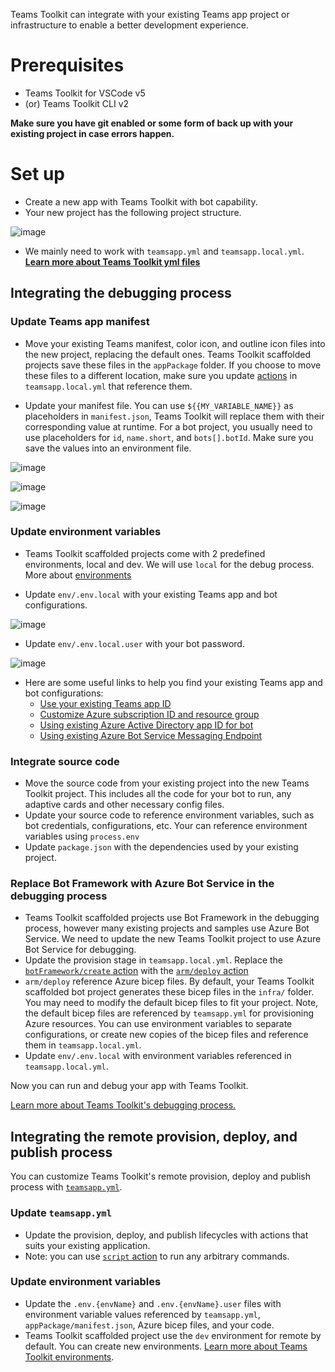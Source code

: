 Teams Toolkit can integrate with your existing Teams app project or infrastructure to enable a better development experience.

# Prerequisites

* Teams Toolkit for VSCode v5
* (or) Teams Toolkit CLI v2

<b>Make sure you have git enabled or some form of back up with your existing project in case errors happen.</b>

# Set up

* Create a new app with Teams Toolkit with bot capability.
* Your new project has the following project structure.

![image](https://user-images.githubusercontent.com/103554011/233884601-85748bc3-8b13-4600-81be-f754e44db148.png)

* We mainly need to work with `teamsapp.yml` and `teamsapp.local.yml`. <b>[Learn more about Teams Toolkit yml files](https://aka.ms/teamsfx-v5.0-guide)</b>

## Integrating the debugging process

### Update Teams app manifest

* Move your existing Teams manifest, color icon, and outline icon files into the new project, replacing the default ones. Teams Toolkit scaffolded projects save these files in the `appPackage` folder. If you choose to move these files to a different location, make sure you update [actions](https://aka.ms/teamsfx-actions) in `teamsapp.local.yml` that reference them.

* Update your manifest file. You can use `${{MY_VARIABLE_NAME}}` as placeholders in `manifest.json`, Teams Toolkit will replace them with their corresponding value at runtime. For a bot project, you usually need to use placeholders for `id`, `name.short`, and `bots[].botId`. Make sure you save the values into an environment file.

![image](https://user-images.githubusercontent.com/103554011/233888989-0631a8a0-da2b-4d95-9335-649f339682bb.png)

![image](https://user-images.githubusercontent.com/103554011/233889036-0d5fe024-f501-480b-aa46-84b4caef23e4.png)

![image](https://user-images.githubusercontent.com/103554011/233889071-0c3f493d-1e80-45f5-a47f-de75e0cfd3ee.png)

### Update environment variables

* Teams Toolkit scaffolded projects come with 2 predefined environments, local and dev. We will use `local` for the debug process. More about [environments](https://aka.ms/teamsfx-v5.0-guide#environments)

* Update `env/.env.local` with your existing Teams app and bot configurations.

![image](https://user-images.githubusercontent.com/103554011/233890805-89341c60-ee48-48c5-b7d4-8f78c30f92fa.png)

* Update `env/.env.local.user` with your bot password.

![image](https://user-images.githubusercontent.com/103554011/233890893-2c95bfb7-c8d2-472c-a597-a45bddf27724.png)

* Here are some useful links to help you find your existing Teams app and bot configurations:
  * [Use your existing Teams app ID](https://aka.ms/teamsfx-v5.0-guide#use-your-existing-teams-app-id)
  * [Customize Azure subscription ID and resource group](https://aka.ms/teamsfx-v5.0-guide#customize-azure-subscription-id-and-resource-group)
  * [Using existing Azure Active Directory app ID for bot](https://aka.ms/teamsfx-v5.0-guide#using-existing-azure-active-directory-app-id-for-bot)
  * [Using existing Azure Bot Service Messaging Endpoint](https://aka.ms/teamsfx-v5.0-guide#using-existing-azure-bot-service-messaging-endpoint)

### Integrate source code

* Move the source code from your existing project into the new Teams Toolkit project. This includes all the code for your bot to run, any adaptive cards and other necessary config files.
* Update your source code to reference environment variables, such as bot credentials, configurations, etc. Your can reference environment variables using `process.env`
* Update `package.json` with the dependencies used by your existing project.

### Replace Bot Framework with Azure Bot Service in the debugging process

* Teams Toolkit scaffolded projects use Bot Framework in the debugging process, however many existing projects and samples use Azure Bot Service. We need to update the new Teams Toolkit project to use Azure Bot Service for debugging.
* Update the provision stage in `teamsapp.local.yml`. Replace the [`botFramework/create` action](https://aka.ms/teamsfx-actions#botframeworkcreate) with the [`arm/deploy` action](https://aka.ms/teamsfx-actions#armdeploy)
* `arm/deploy` reference Azure bicep files. By default, your Teams Toolkit scaffolded bot project generates these bicep files in the `infra/` folder. You may need to modify the default bicep files to fit your project. Note, the default bicep files are referenced by `teamsapp.yml` for provisioning Azure resources. You can use environment variables to separate configurations, or create new copies of the bicep files and reference them in `teamsapp.local.yml`.
* Update `env/.env.local` with environment variables referenced in `teamsapp.local.yml`.

Now you can run and debug your app with Teams Toolkit.

[Learn more about Teams Toolkit's debugging process.](https://aka.ms/teamsfx-v5.0-guide#debug-f5-in-visual-studio-code)

## Integrating the remote provision, deploy, and publish process

You can customize Teams Toolkit's remote provision, deploy and publish process with [`teamsapp.yml`](https://aka.ms/teamsfx-v5.0-guide#yml-definition).

### Update `teamsapp.yml`

* Update the provision, deploy, and publish lifecycles with actions that suits your existing application.
* Note: you can use [`script` action](https://aka.ms/teamsfx-actions#script) to run any arbitrary commands.

### Update environment variables

* Update the `.env.{envName}` and `.env.{envName}.user` files with environment variable values referenced by `teamsapp.yml`, `appPackage/manifest.json`, Azure bicep files, and your code.
* Teams Toolkit scaffolded project use the `dev` environment for remote by default. You can create new environments. [Learn more about Teams Toolkit environments](https://aka.ms/teamsfx-v5.0-guide#environments).
